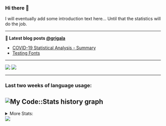 ### Hi there 👋

I will eventually add some introduction text here... Until that the statistics will do the job. 

<!--
**grigala/grigala** is a ✨ _special_ ✨ repository because its `README.md` (this file) appears on your GitHub profile.

Here are some ideas to get you started:

- 🔭 I’m currently working on ...
- 🌱 I’m currently learning ...
- 👯 I’m looking to collaborate on ...
- 🤔 I’m looking for help with ...
- 💬 Ask me about ...
- 📫 How to reach me: ...
- 😄 Pronouns: ...
- ⚡ Fun fact: ...
-->

---

**📕 Latest blog posts [@grigala](https://grigala.github.io/blog/)**
<!-- BLOG-POST-LIST:START -->
- [COVID-19 Statistical Analysis - Summary](https://grigala.github.io/posts/2020/03/covid-19/)
- [Testing Fonts](https://grigala.github.io/posts/2019/12/testing-fonts/)
<!-- BLOG-POST-LIST:END -->

 ---
 
![](https://grigala-stats.vercel.app/api?username=grigala&count_private=true&show_icons=true&line_height=21&title_color=009930&icon_color=009930) ![](https://grigala-stats.vercel.app/api/top-langs/?username=grigala&layout=compact&title_color=009930)

<!-- images are not the same line
<p align = "center">
    <img src="https://github-readme-stats.vercel.app/api?username=grigala&count_private=true&show_icons=true&theme=dark&line_height=33" width="48%">
    <img src="https://github-readme-stats.vercel.app/api/top-langs/?username=grigala&layout=compact&theme=dark" width="48%">
</p> -->

---
### Last two weeks of language usage:

![My Code::Stats history graph](https://codestats-readme.wegfan.cn/history-graph/grigala)
---
<details>
<summary> More Stats: </summary>
  
<!--START_SECTION:waka-->
📊 **This Week I Spent My Time On** 

```text
⌚︎ Time Zone: Europe/Zurich

💬 Programming Languages: 
Java                     52 hrs 26 mins      ███████████████████░░░░░░   79.47% 
Properties               3 hrs 29 mins       █░░░░░░░░░░░░░░░░░░░░░░░░   5.28% 
HTML                     3 hrs 19 mins       █░░░░░░░░░░░░░░░░░░░░░░░░   5.03% 
Groovy                   2 hrs 20 mins       █░░░░░░░░░░░░░░░░░░░░░░░░   3.54% 
Python                   1 hr 10 mins        ░░░░░░░░░░░░░░░░░░░░░░░░░   1.77%

🔥 Editors: 
IntelliJ                 65 hrs 40 mins      █████████████████████████   99.52% 
Vim                      11 mins             ░░░░░░░░░░░░░░░░░░░░░░░░░   0.29% 
WebStorm                 7 mins              ░░░░░░░░░░░░░░░░░░░░░░░░░   0.19%

💻 Operating System: 
Linux                    57 hrs 37 mins      █████████████████████░░░░   87.32% 
Windows                  8 hrs 22 mins       ███░░░░░░░░░░░░░░░░░░░░░░   12.68%

```

**I Mostly Code in Java** 

```text
Java                     6 repos             ████░░░░░░░░░░░░░░░░░░░░░   19.35% 
Python                   3 repos             ██░░░░░░░░░░░░░░░░░░░░░░░   9.68% 
Scala                    3 repos             ██░░░░░░░░░░░░░░░░░░░░░░░   9.68% 
C++                      2 repos             █░░░░░░░░░░░░░░░░░░░░░░░░   6.45% 
TeX                      2 repos             █░░░░░░░░░░░░░░░░░░░░░░░░   6.45%

```



<!--END_SECTION:waka-->

![My Code::Stats history graph](https://codestats-readme.wegfan.cn/history-graph/grigala)
---
</details>

<img src="https://komarev.com/ghpvc/?username=grigala&color=009930"/>

<!-- an additional pinned repositiroes -->
<!-- ![ReadMe Card](https://grigala-stats.vercel.app/api/pin/?username=grigala&repo=3DMMDepthFitting&title_color=008800) -->
